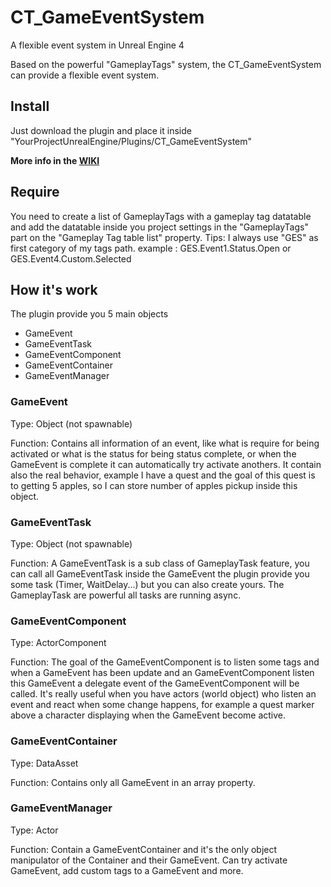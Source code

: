 # CT_GameEventSystem
A flexible event system in Unreal Engine 4

Based on the powerful "GameplayTags" system, the CT_GameEventSystem can provide a flexible event system.

## Install
Just download the plugin and place it inside "YourProjectUnrealEngine/Plugins/CT_GameEventSystem"

**More info in the [WIKI](https://github.com/Maxwell21/CT_GameEventSystem/wiki)**

## Require
You need to create a list of GameplayTags with a gameplay tag datatable and add the datatable inside you project settings
in the "GameplayTags" part on the "Gameplay Tag table list" property.
Tips: I always use "GES" as first category of my tags path.
example : GES.Event1.Status.Open or GES.Event4.Custom.Selected

## How it's work
The plugin provide you 5 main objects
- GameEvent
- GameEventTask
- GameEventComponent
- GameEventContainer
- GameEventManager

### GameEvent
Type: Object (not spawnable)

Function: Contains all information of an event, like what is require for being activated or what is the status for being status complete, or when the GameEvent is complete it can automatically try activate anothers. It contain also the real behavior, example I have a quest and the goal of this quest is to getting 5 apples, so I can store number of apples pickup inside this object.

### GameEventTask
Type: Object (not spawnable)

Function: A GameEventTask is a sub class of GameplayTask feature, you can call all
GameEventTask inside the GameEvent the plugin provide you some task (Timer, WaitDelay...) but you can also create yours.
The GameplayTask are powerful all tasks are running async.

### GameEventComponent
Type: ActorComponent

Function: The goal of the GameEventComponent is to listen some tags and when a GameEvent has been update and an GameEventComponent listen this GameEvent a delegate event of the GameEventComponent will be called.
It's really useful when you have actors (world object) who listen an event and react when some change happens, for example a quest marker above a character displaying when the GameEvent become active.

### GameEventContainer
Type: DataAsset

Function: Contains only all GameEvent in an array property.

### GameEventManager
Type: Actor

Function: Contain a GameEventContainer and it's the only object manipulator of the Container and their GameEvent.
Can try activate GameEvent, add custom tags to a GameEvent and more.
